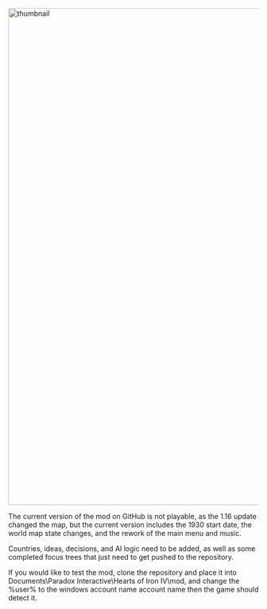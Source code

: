 <img width="1000" height="1000" alt="thumbnail" src="https://github.com/user-attachments/assets/77f88783-2b8e-41a5-b57b-347f6d3685af" />


The current version of the mod on GitHub is not playable, as the 1.16 update changed the map, but the current version includes the 1930 start date, the world map state changes, and the rework of the main menu and music.


Countries, ideas, decisions, and AI logic need to be added, as well as some completed focus trees that just need to get pushed to the repository. 


If you would like to test the mod, clone the repository and place it into Documents\Paradox Interactive\Hearts of Iron IV\mod, and change the %user% to the windows account name account name then the game should detect it.
